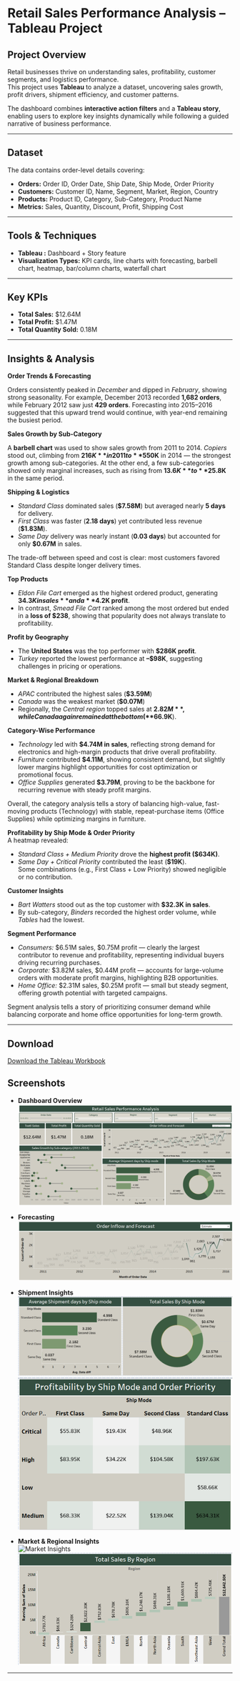 # Retail Sales Performance Analysis – Tableau Project

## Project Overview

Retail businesses thrive on understanding sales, profitability, customer segments, and logistics performance.  
This project uses **Tableau** to analyze a dataset, uncovering sales growth, profit drivers, shipment efficiency, and customer patterns.

The dashboard combines **interactive action filters** and a **Tableau story**, enabling users to explore key insights dynamically while following a guided narrative of business performance.

---

## Dataset

The data contains order-level details covering:

* **Orders:** Order ID, Order Date, Ship Date, Ship Mode, Order Priority  
* **Customers:** Customer ID, Name, Segment, Market, Region, Country  
* **Products:** Product ID, Category, Sub-Category, Product Name  
* **Metrics:** Sales, Quantity, Discount, Profit, Shipping Cost  

---

## Tools & Techniques

* **Tableau :** Dashboard + Story feature 
* **Visualization Types:** KPI cards, line charts with forecasting, barbell chart, heatmap, bar/column charts, waterfall chart  

---

## Key KPIs

* **Total Sales:** $12.64M  
* **Total Profit:** $1.47M  
* **Total Quantity Sold:** 0.18M  

---

## Insights & Analysis

**Order Trends & Forecasting**  

Orders consistently peaked in *December* and dipped in *February*, showing strong seasonality. For example, December 2013 recorded **1,682 orders**, while February 2012 saw just **429 orders**. Forecasting into 2015–2016 suggested that this upward trend would continue, with year-end remaining the busiest period.

**Sales Growth by Sub-Category** 

A **barbell chart** was used to show sales growth from 2011 to 2014. *Copiers* stood out, climbing from **$216K** in 2011 to **$550K** in 2014 — the strongest growth among sub-categories. At the other end, a few sub-categories showed only marginal increases, such as rising from **$13.6K** to **$25.8K** in the same period.

**Shipping & Logistics**

* *Standard Class* dominated sales (**$7.58M**) but averaged nearly **5 days** for delivery.  
* *First Class* was faster (**2.18 days**) yet contributed less revenue (**$1.83M**).  
* *Same Day* delivery was nearly instant (**0.03 days**) but accounted for only **$0.67M** in sales.  

The trade-off between speed and cost is clear: most customers favored Standard Class despite longer delivery times.

**Top Products**

* *Eldon File Cart* emerged as the highest ordered product, generating **$34.3K in sales** and a **$4.2K profit**.  
* In contrast, *Smead File Cart* ranked among the most ordered but ended in a **loss of $238**, showing that popularity does not always translate to profitability.

**Profit by Geography**

* The **United States** was the top performer with **$286K profit**.  
* *Turkey* reported the lowest performance at **–$98K**, suggesting challenges in pricing or operations.

**Market & Regional Breakdown**

* *APAC* contributed the highest sales (**$3.59M**)  
* *Canada* was the weakest market (**$0.07M**)  
* Regionally, the *Central region* topped sales at **$2.82M**, while Canada again remained at the bottom (**$66.9K**).

**Category-Wise Performance**

* *Technology* led with **$4.74M in sales**, reflecting strong demand for electronics and high-margin products that drive overall profitability.  
* *Furniture* contributed **$4.11M**, showing consistent demand, but slightly lower margins highlight opportunities for cost optimization or promotional focus.  
* *Office Supplies* generated **$3.79M**, proving to be the backbone for recurring revenue with steady profit margins.  

Overall, the category analysis tells a story of balancing high-value, fast-moving products (Technology) with stable, repeat-purchase items (Office Supplies) while optimizing margins in furniture.

**Profitability by Ship Mode & Order Priority**  
A heatmap revealed:

* *Standard Class + Medium Priority* drove the **highest profit ($634K)**.  
* *Same Day + Critical Priority* contributed the least (**$19K**).  
  Some combinations (e.g., First Class + Low Priority) showed negligible or no contribution.

**Customer Insights**

* *Bart Watters* stood out as the top customer with **$32.3K in sales**.  
* By sub-category, *Binders* recorded the highest order volume, while *Tables* had the lowest.

**Segment Performance**

* *Consumers:* $6.51M sales, $0.75M profit — clearly the largest contributor to revenue and profitability, representing individual buyers driving recurring purchases.  
* *Corporate:* $3.82M sales, $0.44M profit — accounts for large-volume orders with moderate profit margins, highlighting B2B opportunities.  
* *Home Office:* $2.31M sales, $0.25M profit — small but steady segment, offering growth potential with targeted campaigns.  

Segment analysis tells a story of prioritizing consumer demand while balancing corporate and home office opportunities for long-term growth.

---
## Download 

[Download the Tableau Workbook](Retail_Sales_Performance_Analysis.twbx)

## Screenshots

* **Dashboard Overview**  
  ![Dashboard Overview](screenshots/dashboard_overview.png)

* **Forecasting**  
  ![Forecast_Insights](screenshots/forecast_insights.png)

* **Shipment Insights**
  ![Shipment_Insights](screenshots/shipment_insights.png)
  ![Shipment_Insights](screenshots/heatmap.png)

* **Market & Regional Insights**  
  ![Market Insights](screenshots/market_insights.png)
  ![Regional Insights](screenshots/regional_insights.png)

---

